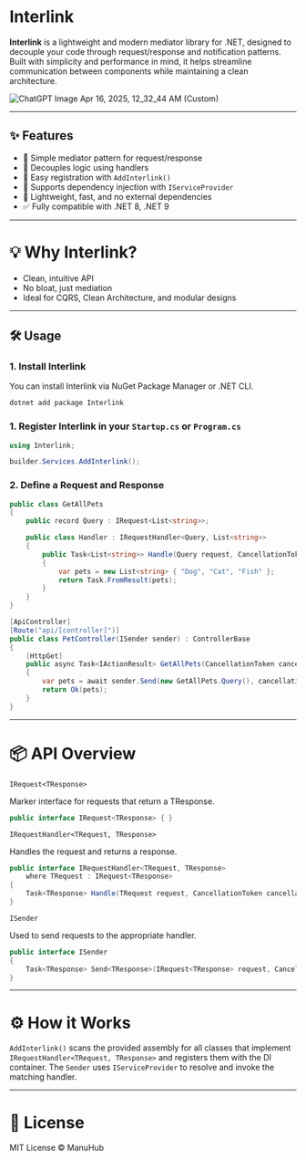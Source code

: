 # Interlink

**Interlink** is a lightweight and modern mediator library for .NET, designed to decouple your code through request/response and notification patterns. Built with simplicity and performance in mind, it helps streamline communication between components while maintaining a clean architecture.

![ChatGPT Image Apr 16, 2025, 12_32_44 AM (Custom)](https://github.com/user-attachments/assets/d7be3278-a115-47cf-b9e5-452a7d9a434d)

---

## ✨ Features

- 🧩 Simple mediator pattern for request/response
- 🔄 Decouples logic using handlers
- 🧩 Easy registration with `AddInterlink()`
- 🔧 Supports dependency injection with `IServiceProvider`
- 🚀 Lightweight, fast, and no external dependencies
- ✅ Fully compatible with .NET 8, .NET 9

---

# 💡 Why Interlink?
- Clean, intuitive API
- No bloat, just mediation
- Ideal for CQRS, Clean Architecture, and modular designs

---

## 🛠️ Usage

### 1. Install Interlink
You can install Interlink via NuGet Package Manager or .NET CLI.
```bash
dotnet add package Interlink
```

### 1. Register Interlink in your `Startup.cs` or `Program.cs`
```csharp
using Interlink;

builder.Services.AddInterlink();

```

### 2. Define a Request and Response
```csharp
public class GetAllPets
{
    public record Query : IRequest<List<string>>;

    public class Handler : IRequestHandler<Query, List<string>>
    {
        public Task<List<string>> Handle(Query request, CancellationToken cancellationToken)
        {
            var pets = new List<string> { "Dog", "Cat", "Fish" };
            return Task.FromResult(pets);
        }
    }
}

[ApiController]
[Route("api/[controller]")]
public class PetController(ISender sender) : ControllerBase
{
    [HttpGet]
    public async Task<IActionResult> GetAllPets(CancellationToken cancellationToken)
    {
        var pets = await sender.Send(new GetAllPets.Query(), cancellationToken);
        return Ok(pets);
    }
}
```

---

# 📦 API Overview

```IRequest<TResponse>```

Marker interface for requests that return a TResponse.

```csharp
public interface IRequest<TResponse> { }
```

```IRequestHandler<TRequest, TResponse>```

Handles the request and returns a response.

```csharp
public interface IRequestHandler<TRequest, TResponse>
    where TRequest : IRequest<TResponse>
{
    Task<TResponse> Handle(TRequest request, CancellationToken cancellationToken);
}
```

```ISender```

Used to send requests to the appropriate handler.

```csharp
public interface ISender
{
    Task<TResponse> Send<TResponse>(IRequest<TResponse> request, CancellationToken cancellationToken = default);
}
```

----

# ⚙️ How it Works

```AddInterlink()``` scans the provided assembly for all classes that implement ```IRequestHandler<TRequest, TResponse>``` and registers them with the DI container. The ```Sender``` uses ```IServiceProvider``` to resolve and invoke the matching handler.

----

# 📜 License
MIT License © ManuHub
